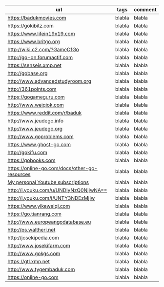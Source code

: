 |url|tags|comment|
|---|---|---|
|https://badukmovies.com|blabla|blabla
|https://gokibitz.com|blabla|blabla
|https://www.lifein19x19.com|blabla|blabla
|https://www.britgo.org|blabla|blabla
|http://wiki.c2.com/?GameOfGo|blabla|blabla
|http://go-on.forumactif.com|blabla|blabla
|https://senseis.xmp.net|blabla|blabla
|http://gobase.org|blabla|blabla
|http://www.advancedstudyroom.org|blabla|blabla
|http://361points.com|blabla|blabla
|https://gogameguru.com|blabla|blabla
|http://www.weiqiok.com|blabla|blabla
|https://www.reddit.com/r/baduk|blabla|blabla
|http://www.jeudego.info|blabla|blabla
|http://www.jeudego.org|blabla|blabla
|http://www.goproblems.com|blabla|blabla
|https://www.ghost-go.com|blabla|blabla
|http://gokifu.com|blabla|blabla
|https://gobooks.com|blabla|blabla
|https://online-go.com/docs/other-go-resources|blabla|blabla
|[My personal Youtube subscriptions](https://www.youtube.com/channel/UCk3dMBIh6CEaQjErNVG0SUQ/channels)|blabla|blabla
|http://i.youku.com/u/UNDIyNzQ0NjIwNA==|blabla|blabla
|http://i.youku.com/i/UNTY3NDEzMjIw|blabla|blabla
|https://www.yikeweiqi.com|blabla|blabla
|https://go.tianrang.com|blabla|blabla
|http://www.europeangodatabase.eu|blabla|blabla
|http://ps.waltheri.net|blabla|blabla
|http://josekipedia.com|blabla|blabla
|http://www.josekifarm.com|blabla|blabla
|http://www.gokgs.com|blabla|blabla
|https://gtl.xmp.net|blabla|blabla
|http://www.tygembaduk.com|blabla|blabla
|https://online-go.com|blabla|blabla
